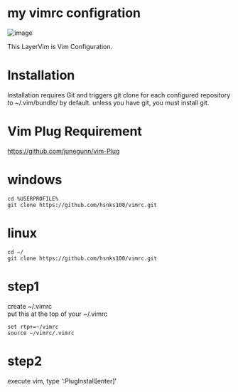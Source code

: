 # my vimrc configration
![image](https://user-images.githubusercontent.com/3623889/27951348-8c151f4a-633f-11e7-9fa3-659149c3ce00.png)

This LayerVim is Vim Configuration.

# Installation
Installation requires Git and triggers git clone for each configured repository to ~/.vim/bundle/ by default. unless you have git, you must install git. 


# Vim Plug Requirement

https://github.com/junegunn/vim-Plug 


# windows
```
cd %USERPROFILE%
git clone https://github.com/hsnks100/vimrc.git
```

# linux
```
cd ~/
git clone https://github.com/hsnks100/vimrc.git
```

# step1

create ~/.vimrc  
put this at the top of your ~/.vimrc

``` 
set rtp+=~/vimrc  
source ~/vimrc/.vimrc 
```



# step2
execute vim, type ':PlugInstall[enter]'



